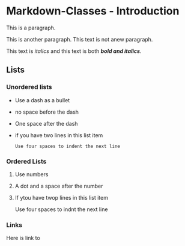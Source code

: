 # Markdown-Classes - Introduction

This is a paragraph.

This is another paragraph.
This text is not anew paragraph.

This text is *italics* and this text is both ***bold and italics***.

## Lists

### Unordered lists

- Use a dash as a bullet
- no space before the dash
- One space after the dash
- if you have two lines in this list item
  
      Use four spaces to indent the next line

### Ordered Lists

1. Use numbers
2. A dot and a space after the number
3. If ytou have twop lines in this list item

    Use four spaces to indnt the next line
    
### Links

Here is link to 
